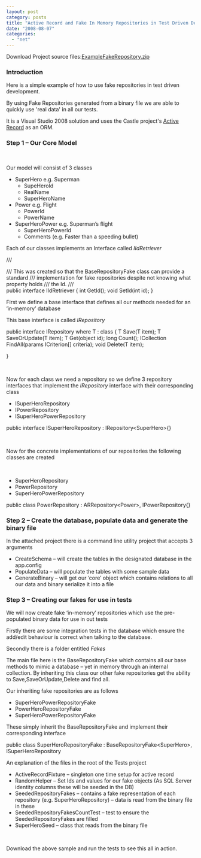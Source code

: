 ```yaml
---
layout: post
category: posts
title: "Active Record and Fake In Memory Repositories in Test Driven Development"
date: "2008-08-07"
categories: 
  - "net"
---
```


Download Project source files:[ExampleFakeRepository.zip](/file.axd?file=FakeRepositoryExample.zip)

### Introduction

Here is a simple example of how to use fake repositories in test driven development.

By using Fake Repositories generated from a binary file we are able to quickly use 'real data' in all our tests.

It is a Visual Studio 2008 solution and uses the Castle project's [Active Record](http://www.castleproject.org/ "http://www.castleproject.org/") as an ORM.

### Step 1 – Our Core Model

 

Our model will consist of 3 classes

- SuperHero e.g. Superman
    - SupeHeroId
    - RealName
    - SuperHeroName
- Power e.g. Flight
    - PowerId
    - PowerName
- SuperHeroPower e.g. Superman’s flight
    - SuperHeroPowerId
    - Comments (e.g. Faster than a speeding bullet)

Each of our classes implements an Interface called _IIdRetriever_

 /// <summary> /// This was created so that the BaseRepositoryFake class can provide a standard /// implementation for fake repositories despite not knowing what property holds /// the Id. /// </summary> public interface IIdRetriever { int GetId(); void SetId(int id); }

First we define a base interface that defines all our methods needed for an ‘in-memory’ database

This base interface is called _IRepository_

public interface IRepository<T> where T : class { T Save(T item); T SaveOrUpdate(T item); T Get(object id); long Count(); ICollection<T> FindAll(params ICriterion\[\] criteria); void Delete(T item);

 } 

 

Now for each class we need a repository so we define 3 repository interfaces that implement the _IRepository_ interface with their corresponding class 

- ISuperHeroRepository
- IPowerRepository
- ISuperHeroPowerRepository

public interface ISuperHeroRepository : IRepository<SuperHero\>{}

 

Now for the concrete implementations of our repositories the following classes are created

 

- SuperHeroRepository
- PowerRepository
- SuperHeroPowerRepository

public class PowerRepository : ARRepository<Power\>, IPowerRepository{}

### Step 2 – Create the database, populate data and generate the binary file

In the attached project there is a command line utility project that accepts 3 arguments 

- CreateSchema – will create the tables in the designated database in the app.config
- PopulateData – will populate the tables with some sample data
- GenerateBinary – will get our ‘core’ object which contains relations to all our data and binary serialize it into a file

### Step 3 – Creating our fakes for use in tests

We will now create fake ‘in-memory’ repositories which use the pre-populated binary data for use in out tests 

Firstly there are some integration tests in the database which ensure the add/edit behaviour is correct when talking to the database.

Secondly there is a folder entitled _Fakes_ 

The main file here is the BaseRepositoryFake which contains all our base methods to mimic a database – yet in memory through an internal collection. By inheriting this class our other fake repositories get the ability to Save,SaveOrUpdate,Delete and find all.

Our inheriting fake repositories are as follows

- SuperHeroPowerRepositoryFake
- PowerHeroRepositoryFake
- SuperHeroPowerRepositoryFake 

These simply inherit the BaseRepositoryFake and implement their corresponding interface

public class SuperHeroRepositoryFake : BaseRepositoryFake<SuperHero\>, ISuperHeroRepository

An explanation of the files in the root of the Tests project

- ActiveRecordFixture – singleton one time setup for active record
- RandomHelper – Set Ids and values for our fake objects (As SQL Server identity columns these will be seeded in the DB)
- SeededRepositoryFakes – contains a fake representation of each repository (e.g. SuperHeroRepository) – data is read from the binary file in these
- SeededRepositoryFakesCountTest – test to ensure the SeededRepositoryFakes are filled
- SuperHeroSeed – class that reads from the binary file

 

Download the above sample and run the tests to see this all in action.
